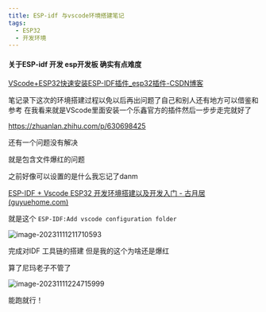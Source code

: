```yaml
---
title: ESP-idf 与vscode环境搭建笔记
tags:
  - ESP32
  - 开发环境
---
```


 

#### 关于ESP-idf 开发 esp开发板 确实有点难度

[VScode+ESP32快速安装ESP-IDF插件_esp32插件-CSDN博客](https://blog.csdn.net/hwd00001/article/details/125994389)

笔记录下这次的环境搭建过程以免以后再出问题了自己和别人还有地方可以借鉴和参考
在我看来就是VScode里面安装一个乐鑫官方的插件然后一步步走完就好了


https://zhuanlan.zhihu.com/p/630698425

还有一个问题没有解决

就是包含文件爆红的问题

之前好像可以设置的是什么我忘记了danm

[ESP-IDF + Vscode ESP32 开发环境搭建以及开发入门 - 古月居 (guyuehome.com)](https://www.guyuehome.com/44770)

就是这个   `ESP-IDF:Add vscode configuration folder`

![image-20231111211710593](https://cdn.jsdelivr.net/gh/YangSongL1n/img_bed/image-20231111211710593.png)

完成对IDF 工具链的搭建  但是我的这个为啥还是爆红

算了尼玛老子不管了

![image-20231111224715999](https://cdn.jsdelivr.net/gh/YangSongL1n/img_bed/image-20231111224715999.png)

能跑就行！

